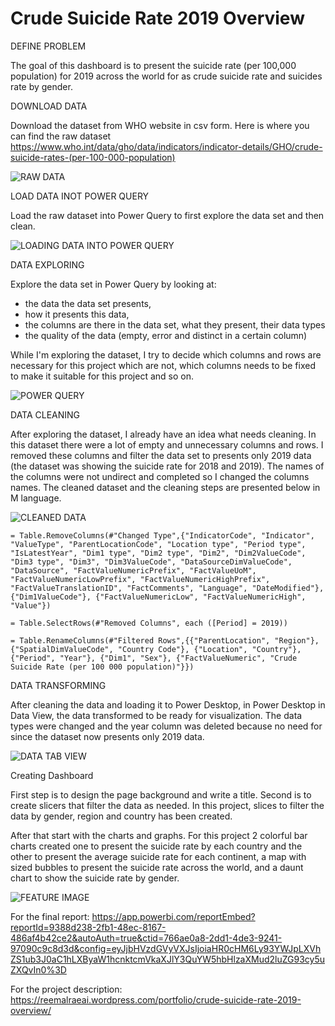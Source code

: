 # Crude Suicide Rate 2019 Overview

DEFINE PROBLEM

The goal of this dashboard is to present the suicide rate (per 100,000 population) for 2019 across the world for as crude suicide rate and suicides rate by gender.

DOWNLOAD DATA

Download the dataset from WHO website in csv form. Here is where you can find the raw dataset https://www.who.int/data/gho/data/indicators/indicator-details/GHO/crude-suicide-rates-(per-100-000-population)

![RAW DATA](https://user-images.githubusercontent.com/71211875/126688516-de03baf8-9331-4ef0-b6ae-6eaa6ea55d90.GIF)

LOAD DATA INOT POWER QUERY

Load the raw dataset into Power Query to first explore the data set and then clean.

![LOADING DATA INTO POWER QUERY](https://user-images.githubusercontent.com/71211875/126688556-b83346da-4977-420e-828d-04cc3c50fe99.GIF)


DATA EXPLORING

Explore the data set in Power Query by looking at:

- the data the data set presents,
- how it presents this data,
- the columns are there in the data set, what they present, their data types
- the quality of the data (empty, error and distinct in a certain column)

While I'm exploring the dataset, I try to decide which columns and rows are necessary for this project which are not, which columns needs to be fixed to make it suitable for this project and so on.

![POWER QUERY](https://user-images.githubusercontent.com/71211875/126688693-82fe9d24-e95f-4ab6-b317-814741956eb0.GIF)


DATA CLEANING

After exploring the dataset, I already have an idea what needs cleaning. In this dataset there were a lot of empty and unnecessary columns and rows. I removed these columns and filter the data set to presents only 2019 data (the dataset was showing the suicide rate for 2018 and 2019). The names of the columns were not undirect and completed so I changed the columns names. The cleaned dataset and the cleaning steps are presented below in M language.

![CLEANED DATA](https://user-images.githubusercontent.com/71211875/126688744-415fbd27-92fe-4823-983a-a71403c45d83.GIF)

```
= Table.RemoveColumns(#"Changed Type",{"IndicatorCode", "Indicator", "ValueType", "ParentLocationCode", "Location type", "Period type", "IsLatestYear", "Dim1 type", "Dim2 type", "Dim2", "Dim2ValueCode", "Dim3 type", "Dim3", "Dim3ValueCode", "DataSourceDimValueCode", "DataSource", "FactValueNumericPrefix", "FactValueUoM", "FactValueNumericLowPrefix", "FactValueNumericHighPrefix", "FactValueTranslationID", "FactComments", "Language", "DateModified"}, {"Dim1ValueCode"}, {"FactValueNumericLow", "FactValueNumericHigh", "Value"}) 

= Table.SelectRows(#"Removed Columns", each ([Period] = 2019))

= Table.RenameColumns(#"Filtered Rows",{{"ParentLocation", "Region"}, {"SpatialDimValueCode", "Country Code"}, {"Location", "Country"}, {"Period", "Year"}, {"Dim1", "Sex"}, {"FactValueNumeric", "Crude Suicide Rate (per 100 000 population)"}})
```

DATA TRANSFORMING

After cleaning the data and loading it to Power Desktop, in Power Desktop in Data View, the data transformed to be ready for visualization. The data types were changed and the year column was deleted because no need for since the dataset now presents only 2019 data.

![DATA TAB VIEW](https://user-images.githubusercontent.com/71211875/126688977-70b8f217-7775-4ac3-b372-f0435f13677f.GIF)

Creating Dashboard

First step is to design the page background and write a title. Second is to create slicers that filter the data as needed. In this project, slices to filter the data by gender, region and country has been created.  

After that start with the charts and graphs. For this project 2 colorful bar charts created one to present the suicide rate by each country and the other to present the average suicide rate for each continent, a map with sized bubbles to present the suicide rate across the world, and a daunt chart to show the suicide rate by gender.

![FEATURE IMAGE](https://user-images.githubusercontent.com/71211875/126689015-a377d0d4-8de9-41fb-b37d-77a5dc20556e.GIF)

For the final report: https://app.powerbi.com/reportEmbed?reportId=9388d238-2fb1-48ec-8167-486af4b42ce2&autoAuth=true&ctid=766ae0a8-2dd1-4de3-9241-97090c9c8d3d&config=eyJjbHVzdGVyVXJsIjoiaHR0cHM6Ly93YWJpLXVhZS1ub3J0aC1hLXByaW1hcnktcmVkaXJlY3QuYW5hbHlzaXMud2luZG93cy5uZXQvIn0%3D

For the project description: https://reemalraeai.wordpress.com/portfolio/crude-suicide-rate-2019-overview/


